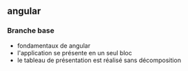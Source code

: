 ## angular


### Branche base
* fondamentaux de angular
* l'application se présente en un seul bloc
* le tableau de présentation est réalisé sans décomposition
